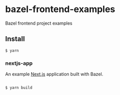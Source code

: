 # bazel-frontend-examples

Bazel frontend project examples

## Install

```
$ yarn
```

### nextjs-app

An example [Next.js](https://nextjs.org/) application built with Bazel.

```bash-session

$ yarn build
```
